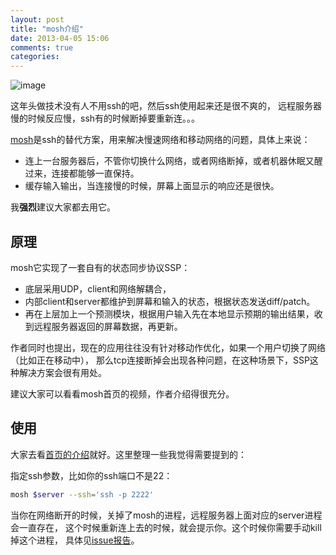 ```yaml
---
layout: post
title: "mosh介绍"
date: 2013-04-05 15:06
comments: true
categories: 
---
```


![image](http://mosh.mit.edu/mosh.png)

这年头做技术没有人不用ssh的吧，然后ssh使用起来还是很不爽的，
远程服务器慢的时候反应慢，ssh有的时候断掉要重新连。。。

[mosh](http://mosh.mit.edu/)是ssh的替代方案，用来解决慢速网络和移动网络的问题，具体上来说：

- 连上一台服务器后，不管你切换什么网络，或者网络断掉，或者机器休眠又醒过来，连接都能够一直保持。
- 缓存输入输出，当连接慢的时候，屏幕上面显示的响应还是很快。

我**强烈**建议大家都去用它。

原理
---------------------

mosh它实现了一套自有的状态同步协议SSP：

- 底层采用UDP，client和网络解耦合，
- 内部client和server都维护到屏幕和输入的状态，根据状态发送diff/patch。
- 再在上层加上一个预测模块，根据用户输入先在本地显示预期的输出结果，收到远程服务器返回的屏幕数据，再更新。

作者同时也提出，现在的应用往往没有针对移动作优化，如果一个用户切换了网络（比如正在移动中），
那么tcp连接断掉会出现各种问题，在这种场景下，SSP这种解决方案会很有用处。

建议大家可以看看mosh首页的视频，作者介绍得很充分。

使用
------------------------

大家去看[首页的介绍](http://mosh.mit.edu/)就好。这里整理一些我觉得需要提到的：

指定ssh参数，比如你的ssh端口不是22：

```bash
mosh $server --ssh='ssh -p 2222'
```

当你在网络断开的时候，关掉了mosh的进程，远程服务器上面对应的server进程会一直存在，
这个时候重新连上去的时候，就会提示你。这个时候你需要手动kill掉这个进程，
具体见[issue报告](https://github.com/keithw/mosh/issues/403)。


